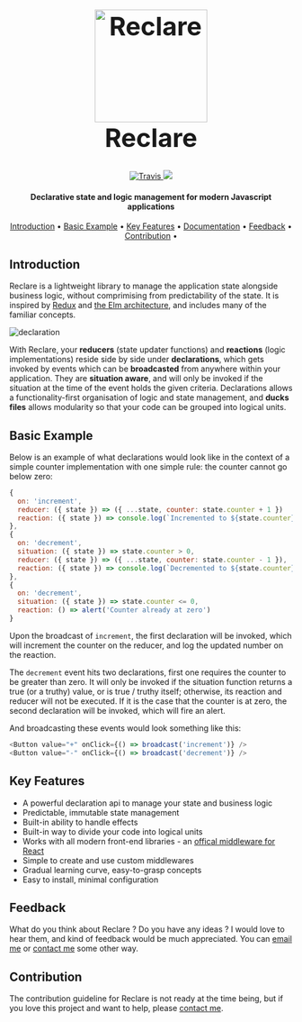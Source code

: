 <h1 align="center" style="font-size: 45px; font-weight: bolder;">
  <a
    href="https://github.com/reclarejs/reclare"><img src="https://user-images.githubusercontent.com/2817993/40689568-07d04312-63a3-11e8-8795-5d83f162c9bd.png" alt="Reclare" width="200">
  </a>
  <div>
    Reclare
  </div>
</h1>

<p align="center">
  <a href="https://travis-ci.org/reclarejs/reclare">
    <img src="https://travis-ci.org/reclarejs/reclare.svg?branch=master"
         alt="Travis">
  </a>
  <a href="https://coveralls.io/github/reclarejs/reclare?branch=master">
    <img src="https://coveralls.io/repos/github/reclarejs/reclare/badge.svg?branch=master">
  </a>
</p>

<h4 align="center">Declarative state and logic management for modern Javascript applications</h4>

<p align="center">
  <a href="#introduction">Introduction</a> •
  <a href="#basic-example">Basic Example</a> •
  <a href="#key-features">Key Features</a> •
  <a href="https://docs.reclare.io">Documentation</a> •
  <a href="#contribution">Feedback</a> •
  <a href="#contribution">Contribution</a> •
</p>


## Introduction

Reclare is a lightweight library to manage the application state alongside business logic, without comprimising from predictability of the state. It is inspired by [Redux](https://redux.js.org/) and [the Elm architecture](https://guide.elm-lang.org/architecture/), and includes many of the familiar concepts.

![declaration](https://user-images.githubusercontent.com/2817993/41202956-9f930e98-6cd9-11e8-8780-38de47ba3e38.png)

With Reclare, your **reducers** (state updater functions) and **reactions** (logic implementations) reside side by side under **declarations**, which gets invoked by events which can be **broadcasted** from anywhere within your application. They are **situation aware**, and will only be invoked if the situation at the time of the event holds the given criteria. Declarations allows a functionality-first organisation of logic and state management, and **ducks files** allows modularity so that your code can be grouped into logical units.


## Basic Example

Below is an example of what declarations would look like in the context of a simple counter implementation with one simple rule: the counter cannot go below zero: 

```javascript
{
  on: 'increment',
  reducer: ({ state }) => ({ ...state, counter: state.counter + 1 })
  reaction: ({ state }) => console.log(`Incremented to ${state.counter}`)
},
{
  on: 'decrement',
  situation: ({ state }) => state.counter > 0,
  reducer: ({ state }) => ({ ...state, counter: state.counter - 1 }),
  reaction: ({ state }) => console.log(`Decremented to ${state.counter}`)
},
{
  on: 'decrement',
  situation: ({ state }) => state.counter <= 0,
  reaction: () => alert('Counter already at zero')
}

```

Upon the broadcast of `increment`, the first declaration will be invoked, which will increment the counter on the reducer, and log the updated number on the reaction.

The `decrement` event hits two declarations, first one requires the counter to be greater than zero. It will only be invoked if the situation function returns a true (or a truthy) value, or is true / truthy itself; otherwise, its reaction and reducer will not be executed. If it is the case that the counter is at zero, the second declaration will be invoked, which will fire an alert.

And broadcasting these events would look something like this:

```javascript
<Button value="+" onClick={() => broadcast('increment')} />
<Button value="-" onClick={() => broadcast('decrement')} />
```


## Key Features

* A powerful declaration api to manage your state and business logic
* Predictable, immutable state management
* Built-in ability to handle effects
* Built-in way to divide your code into logical units
* Works with all modern front-end libraries - an [offical middleware for React](https://github.com/reclarejs/react-reclare)
* Simple to create and use custom middlewares
* Gradual learning curve, easy-to-grasp concepts
* Easy to install, minimal configuration


## Feedback

What do you think about Reclare ? Do you have any ideas ? I would love to hear them, and kind of feedback would be much appreciated. You can [email me](mailto:o.gelal77@gmail.com) or [contact me](https://oguzgelal.com) some other way.


## Contribution

The contribution guideline for Reclare is not ready at the time being, but if you love this project and want to help, please [contact me](mailto:o.gelal77@gmail.com).
